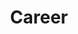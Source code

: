 ---
title: Career
description: Topics about my personal career as a software engineer
image:

# Badge style
style:
    background: "#F589BD"
    color: "#000000"
---